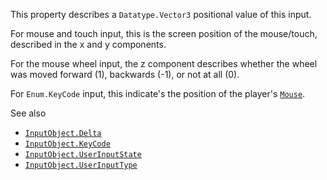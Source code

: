 This property describes a `Datatype.Vector3` positional value of this
input.

For mouse and touch input, this is the screen position of the mouse/touch,
described in the x and y components.

For the mouse wheel input, the z component describes whether the wheel was
moved forward (1), backwards (-1), or not at all (0).

For `Enum.KeyCode` input, this indicate's the position of the player's
[`Mouse`](https://create.roblox.com/docs/reference/engine/classes/Mouse).

See also

- [`InputObject.Delta`](https://create.roblox.com/docs/reference/engine/classes/InputObject#Delta)
- [`InputObject.KeyCode`](https://create.roblox.com/docs/reference/engine/classes/InputObject#KeyCode)
- [`InputObject.UserInputState`](https://create.roblox.com/docs/reference/engine/classes/InputObject#UserInputState)
- [`InputObject.UserInputType`](https://create.roblox.com/docs/reference/engine/classes/InputObject#UserInputType)